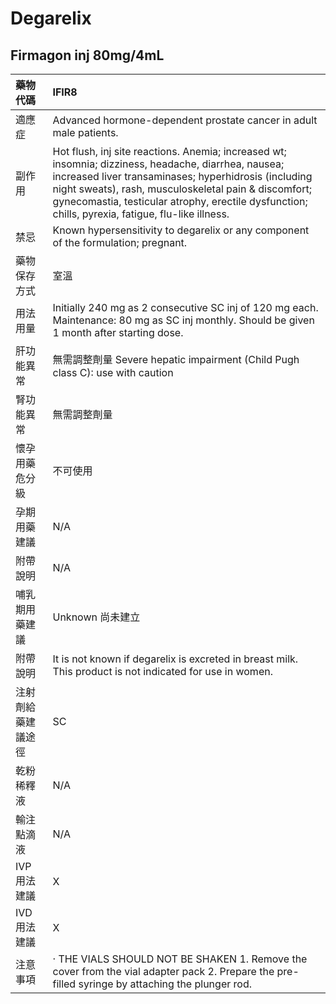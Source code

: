 # Degarelix

## Firmagon inj 80mg/4mL

| 藥物代碼           | IFIR8                                                                                                                                                                                                                                                                                                                     |
|:-------------------|:--------------------------------------------------------------------------------------------------------------------------------------------------------------------------------------------------------------------------------------------------------------------------------------------------------------------------|
| 適應症             | Advanced hormone-dependent prostate cancer in adult male patients.                                                                                                                                                                                                                                                        |
| 副作用             | Hot flush, inj site reactions. Anemia; increased wt; insomnia; dizziness, headache, diarrhea, nausea; increased liver transaminases; hyperhidrosis (including night sweats), rash, musculoskeletal pain & discomfort; gynecomastia, testicular atrophy, erectile dysfunction; chills, pyrexia, fatigue, flu-like illness. |
| 禁忌               | Known hypersensitivity to degarelix or any component of the formulation; pregnant.                                                                                                                                                                                                                                        |
| 藥物保存方式       | 室溫                                                                                                                                                                                                                                                                                                                      |
| 用法用量           | Initially 240 mg as 2 consecutive SC inj of 120 mg each. Maintenance: 80 mg as SC inj monthly. Should be given 1 month after starting dose.                                                                                                                                                                               |
| 肝功能異常         | 無需調整劑量  Severe hepatic impairment (Child Pugh class C): use with caution                                                                                                                                                                                                                                            |
| 腎功能異常         | 無需調整劑量                                                                                                                                                                                                                                                                                                              |
| 懷孕用藥危分級     | 不可使用                                                                                                                                                                                                                                                                                                                  |
| 孕期用藥建議       | N/A                                                                                                                                                                                                                                                                                                                       |
| 附帶說明           | N/A                                                                                                                                                                                                                                                                                                                       |
| 哺乳期用藥建議     | Unknown 尚未建立                                                                                                                                                                                                                                                                                                          |
| 附帶說明           | It is not known if degarelix is excreted in breast milk. This product is not indicated for use in women.                                                                                                                                                                                                                  |
| 注射劑給藥建議途徑 | SC                                                                                                                                                                                                                                                                                                                        |
| 乾粉稀釋液         | N/A                                                                                                                                                                                                                                                                                                                       |
| 輸注點滴液         | N/A                                                                                                                                                                                                                                                                                                                       |
| IVP 用法建議       | X                                                                                                                                                                                                                                                                                                                         |
| IVD 用法建議       | X                                                                                                                                                                                                                                                                                                                         |
| 注意事項           | ‧ THE VIALS SHOULD NOT BE SHAKEN 1. Remove the cover from the vial adapter pack 2. Prepare the pre-filled syringe by attaching the plunger rod.                                                                                                                                                                           |

